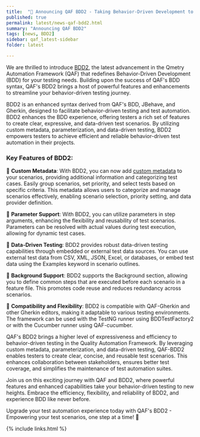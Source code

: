 ```yaml
---
title:  "📢 Announcing QAF BDD2 - Taking Behavior-Driven Development to New Heights!"
published: true
permalink: latest/news-qaf-bdd2.html
summary: "Announcing QAF BDD2"
tags: [news, BDD2]
sidebar: qaf_latest-sidebar
folder: latest

---
```


We are thrilled to introduce [BDD2](https://qmetry.github.io/qaf/latest/bdd2.html), the latest advancement in the Qmetry Automation Framework (QAF) that redefines Behavior-Driven Development (BDD) for your testing needs. Building upon the success of QAF's BDD syntax, QAF's BDD2 brings a host of powerful features and enhancements to streamline your behavior-driven testing journey.

BDD2 is an enhanced syntax derived from QAF's BDD, JBehave, and Gherkin, designed to facilitate behavior-driven testing and test automation. BDD2 enhances the BDD experience, offering testers a rich set of features to create clear, expressive, and data-driven test scenarios. By utilizing custom metadata, parameterization, and data-driven testing, BDD2 empowers testers to achieve efficient and reliable behavior-driven test automation in their projects.

### Key Features of BDD2:

🌟 **Custom Metadata**: With BDD2, you can now add [custom metadata](https://qmetry.github.io/qaf/latest/bdd2-meta-data.html) to your scenarios, providing additional information and categorizing test cases. Easily group scenarios, set priority, and select tests based on specific criteria. This metadata allows users to categorize and manage scenarios effectively, enabling scenario selection, priority setting, and data provider definition.

🌟 **Parameter Support**: With BDD2, you can utilize parameters in step arguments, enhancing the flexibility and reusability of test scenarios. Parameters can be resolved with actual values during test execution, allowing for dynamic test cases.

🌟 **Data-Driven Testing**: BDD2 provides robust data-driven testing capabilities through embedded or external test data sources. You can use external test data from CSV, XML, JSON, Excel, or databases, or embed test data using the Examples keyword in scenario outlines.

🌟 **Background Support**: BDD2 supports the Background section, allowing you to define common steps that are executed before each scenario in a feature file. This promotes code reuse and reduces redundancy across scenarios.

🌟 **Compatibility and Flexibility**: BDD2 is compatible with QAF-Gherkin and other Gherkin editors, making it adaptable to various testing environments. The framework can be used with the TestNG runner using BDDTestFactory2 or with the Cucumber runner using QAF-cucumber.

QAF's BDD2 brings a higher level of expressiveness and efficiency to behavior-driven testing in the Quality Automation Framework. By leveraging custom metadata, parameterization, and data-driven testing, QAF-BDD2 enables testers to create clear, concise, and reusable test scenarios. This enhances collaboration between stakeholders, ensures better test coverage, and simplifies the maintenance of test automation suites.

Join us on this exciting journey with QAF and BDD2, where powerful features and enhanced capabilities take your behavior-driven testing to new heights. Embrace the efficiency, flexibility, and reliability of BDD2, and experience BDD like never before.

Upgrade your test automation experience today with QAF's BDD2 - Empowering your test scenarios, one step at a time! 🚀

{% include links.html %}

